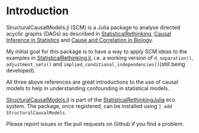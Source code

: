 # Introduction

StructuralCausalModels.jl (SCM) is a Julia package to analyse directed acyclic graphs (DAGs) as described in [StatisticalRethinking](https://xcelab.net/rm/statistical-rethinking/), [Causal Inference in Statistics](http://bcs.wiley.com/he-bcs/Books?action=index&bcsId=10288&itemId=1119186846) and [Cause and Correlation in Biology](https://www.cambridge.org/core/books/cause-and-correlation-in-biology/247799189B31939D24BC0F61FD59E9BB#).

My initial goal for this package is to have a way to apply SCM ideas to the examples in [StatisticalRethinking.jl](https://github.com/StatisticalRethinkingJulia), i.e. a working version of `d_separation()`, `adjustment_sets()` and `implied_conditional_independencies()`(still being developed).

All three above references are great introductions to the use of causal models to help in understanding confounding in statistical models. 

[StructuralCausalModels.jl](https://github.com/StatisticalRethinkingJulia/StructuralCausalModels.jl) is part of the [StatisticalRethinkingJulia](https://github.com/StatisticalRethinkingJulia) eco system. The package, once registered, can be installed using `] add StructuralCausalModels`.

Please report issues or file pull requests on Github if you find a problem.
